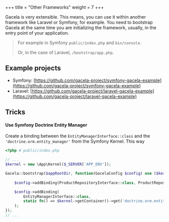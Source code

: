 +++
title = "Other Frameworks"
weight = 7
+++

Gacela is very extensible. This means, you can use it within another framework like Laravel or Symfony, for example.
You need to bootstrap Gacela at the same time you are initializing the framework, usually, in the entry point of your application.

>  For example in Symfony `public/index.php` and `bin/console`. 
> 
> Or, in the case of Laravel, `/bootstrap/app.php`.

## Example projects

- Symfony: [https://github.com/gacela-project/symfony-gacela-example](https://github.com/gacela-project/symfony-gacela-example)
- Laravel: [https://github.com/gacela-project/laravel-gacela-example](https://github.com/gacela-project/laravel-gacela-example)

## Tricks

#### Use Symfony Doctrine Entity Manager

Create a binding between the `EntityManagerInterface::class` and the `'doctrine.orm.entity_manager'` from the Symfony Kernel.
This way 
```php
<?php # public/index.php

// ...
$kernel = new \App\Kernel($_SERVER['APP_ENV']);

Gacela::bootstrap($appRootDir, function(GacelaConfig $config) use ($kernel) {
    
    $config->addBinding(ProductRepositoryInterface::class, ProductRepository::class);

    $config->addBinding(
        EntityManagerInterface::class,
        static fn() => $kernel->getContainer()->get('doctrine.orm.entity_manager')
    );
});
// ...
```
